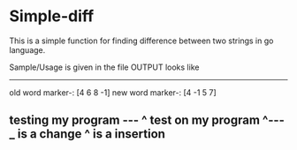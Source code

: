 # Simple-diff
This is a simple function for finding difference between two strings in go language.


Sample/Usage is given in the file
OUTPUT looks like

--------------------------------------------------
old word marker-: [4 6 8 -1]
new word marker-: [4 -1 5 7]

 testing my program
     --- ^
 test on my program
     ^---
_ is a change 
^ is a insertion 
-------------------------------------------------
